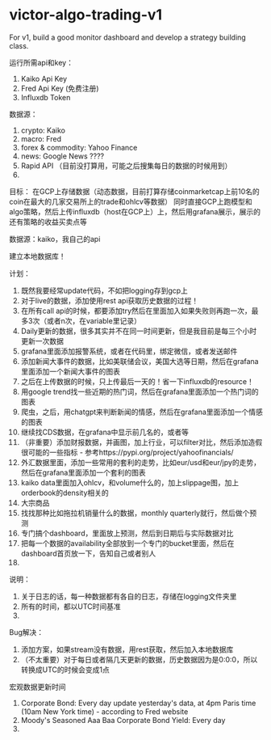 # victor-algo-trading-v1
 For v1, build a good monitor dashboard and develop a strategy building class.

运行所需api和key：
1. Kaiko Api Key
2. Fred Api Key (免费注册)
3. Influxdb Token

数据源：
1. crypto: Kaiko
2. macro: Fred
3. forex & commodity: Yahoo Finance
4. news: Google News ????
5. Rapid API （目前没打算用，可能之后搜集每日的数据的时候用到）
6. 

目标：
在GCP上存储数据（动态数据，目前打算存储coinmarketcap上前10名的coin在最大的几家交易所上的trade和ohlcv等数据）
同时直接GCP上跑模型和algo策略，然后上传influxdb（host在GCP上）上，然后用grafana展示，展示的还有策略的收益买卖点等

数据源：kaiko，我自己的api

建立本地数据库！


计划：
1. 既然我要经常update代码，不如把logging存到gcp上
2. 对于live的数据，添加使用rest api获取历史数据的过程！
3. 在所有call api的时候，都要添加try然后在里面加入如果失败则再跑一次，最多3次（或者n次，在variable里记录） 
4. Daily更新的数据，很多其实并不在同一时间更新，但是我目前是每三个小时更新一次数据
5. grafana里面添加报警系统，或者在代码里，绑定微信，或者发送邮件
6. 添加新闻大事件的数据，比如美联储会议，美国大选等日期，然后在grafana里面添加一个新闻大事件的图表
7. 之后在上传数据的时候，只上传最后一天的！省一下influxdb的resource！
8. 用google trend找一些近期的热门词，然后在grafana里面添加一个热门词的图表
9. 爬虫，之后，用chatgpt来判断新闻的情感，然后在grafana里面添加一个情感的图表
10. 继续找CDS数据，在grafana中显示前几名的，或者等
11. （非重要）添加财报数据，并画图，加上行业，可以filter对比，然后添加造假很可能的一些指标 - 参考https://pypi.org/project/yahoofinancials/
12. 外汇数据里面，添加一些常用的套利的走势，比如eur/usd和eur/jpy的走势，然后在grafana里面添加一个套利的图表
13. kaiko data里面加入ohlcv，和volume什么的，加上slippage图，加上orderbook的density相关的
14. 大宗商品
15. 找找那种比如拖拉机销量什么的数据，monthly quarterly就行，然后做个预测
16. 专门搞个dashboard，里面放上预测，然后到日期后与实际数据对比
17. 把每一个数据的availability全部放到一个专门的bucket里面，然后在dashboard首页放一下，告知自己或者别人
18. 


说明：
1. 关于日志的话，每一种数据都有各自的日志，存储在logging文件夹里
2. 所有的时间，都以UTC时间基准
3. 


Bug解决：
1. 添加方案，如果stream没有数据，用rest获取，然后加入本地数据库
2. （不太重要）对于每日或者隔几天更新的数据，历史数据因为是0:0:0，所以转换成UTC的时候会变成1点


宏观数据更新时间
1. Corporate Bond: Every day update yesterday's data, at 4pm Paris time (10am New York time) - according to Fred website
2. Moody's Seasoned Aaa Baa Corporate Bond Yield: Every day
3. 